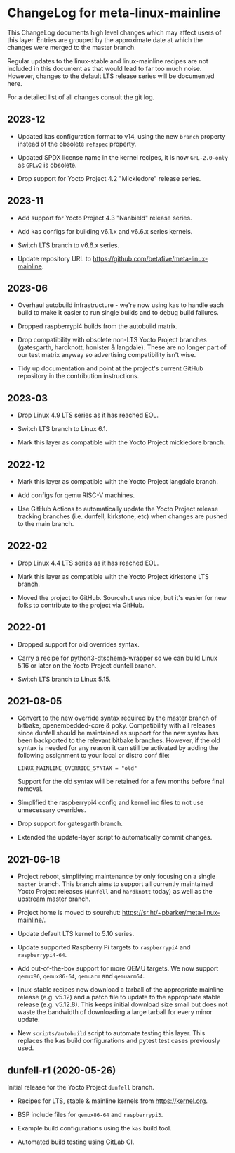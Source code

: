 # ChangeLog for meta-linux-mainline

<!--
Copyright (C) 2021, meta-linux-mainline contributors
SPDX-License-Identifier: CC-BY-4.0
-->

This ChangeLog documents high level changes which may affect users of this
layer. Entries are grouped by the approximate date at which the changes were
merged to the master branch.

Regular updates to the linux-stable and linux-mainline recipes are not included
in this document as that would lead to far too much noise. However, changes to
the default LTS release series will be documented here.

For a detailed list of all changes consult the git log.

## 2023-12

* Updated kas configuration format to v14, using the new `branch` property
  instead of the obsolete `refspec` property.

* Updated SPDX license name in the kernel recipes, it is now `GPL-2.0-only` as
  `GPLv2` is obsolete.

* Drop support for Yocto Project 4.2 "Mickledore" release series.

## 2023-11

* Add support for Yocto Project 4.3 "Nanbield" release series.

* Add kas configs for building v6.1.x and v6.6.x series kernels.

* Switch LTS branch to v6.6.x series.

* Update repository URL to <https://github.com/betafive/meta-linux-mainline>.

## 2023-06

* Overhaul autobuild infrastructure - we're now using kas to handle each build
  to make it easier to run single builds and to debug build failures.

* Dropped raspberrypi4 builds from the autobuild matrix.

* Drop compatibility with obsolete non-LTS Yocto Project branches (gatesgarth,
  hardknott, honister & langdale). These are no longer part of our test matrix
  anyway so advertising compatibility isn't wise.

* Tidy up documentation and point at the project's current GitHub repository in
  the contribution instructions.

## 2023-03

* Drop Linux 4.9 LTS series as it has reached EOL.

* Switch LTS branch to Linux 6.1.

* Mark this layer as compatible with the Yocto Project mickledore branch.

## 2022-12

* Mark this layer as compatible with the Yocto Project langdale branch.

* Add configs for qemu RISC-V machines.

* Use GitHub Actions to automatically update the Yocto Project release tracking
  branches (i.e. dunfell, kirkstone, etc) when changes are pushed to the main
  branch.

## 2022-02

* Drop Linux 4.4 LTS series as it has reached EOL.

* Mark this layer as compatible with the Yocto Project kirkstone LTS branch.

* Moved the project to GitHub. Sourcehut was nice, but it's easier for new folks
  to contribute to the project via GitHub.

## 2022-01

* Dropped support for old overrides syntax.

* Carry a recipe for python3-dtschema-wrapper so we can build Linux 5.16 or
  later on the Yocto Project dunfell branch.

* Switch LTS branch to Linux 5.15.

## 2021-08-05

* Convert to the new override syntax required by the master branch of bitbake,
  openembedded-core & poky. Compatibility with all releases since dunfell should
  be maintained as support for the new syntax has been backported to the
  relevant bitbake branches. However, if the old syntax is needed for any reason
  it can still be activated by adding the following assignment to your local or
  distro conf file:

      LINUX_MAINLINE_OVERRIDE_SYNTAX = "old"

  Support for the old syntax will be retained for a few months before final
  removal.

* Simplified the raspberrypi4 config and kernel inc files to not use unnecessary
  overrides.

* Drop support for gatesgarth branch.

* Extended the update-layer script to automatically commit changes.

## 2021-06-18

* Project reboot, simplifying maintenance by only focusing on a single `master`
  branch. This branch aims to support all currently maintained Yocto Project
  releases (`dunfell` and `hardknott` today) as well as the upstream master
  branch.

* Project home is moved to sourehut:
  <https://sr.ht/~pbarker/meta-linux-mainline/>.

* Update default LTS kernel to 5.10 series.

* Update supported Raspberry Pi targets to `raspberrypi4` and `raspberrypi4-64`.

* Add out-of-the-box support for more QEMU targets. We now support `qemux86`,
  `qemux86-64`, `qemuarm` and `qemuarm64`.

* linux-stable recipes now download a tarball of the appropriate mainline
  release (e.g. v5.12) and a patch file to update to the appropriate stable
  release (e.g. v5.12.8). This keeps initial download size small but does not
  waste the bandwidth of downloading a large tarball for every minor update.

* New `scripts/autobuild` script to automate testing this layer. This replaces
  the kas build configurations and pytest test cases previously used.

## dunfell-r1 (2020-05-26)

Initial release for the Yocto Project `dunfell` branch.

* Recipes for LTS, stable & mainline kernels from <https://kernel.org>.

* BSP include files for `qemux86-64` and `raspberrypi3`.

* Example build configurations using the `kas` build tool.

* Automated build testing using GitLab CI.
